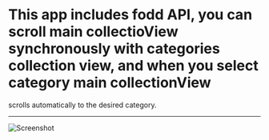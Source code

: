 # This app includes fodd API, you can scroll main collectioView synchronously with categories collection view, and when you select category main collectionView
scrolls automatically to the desired category.
___

![Screenshot](https://user-images.githubusercontent.com/105282006/213903968-53ec4bc4-23da-460b-9bf3-b93fd636af57.png)




